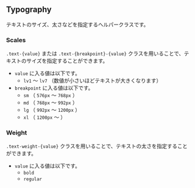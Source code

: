 ## Typography

テキストのサイズ、太さなどを指定するヘルパークラスです。

### Scales

`.text-{value}` または `.text-{breakpoint}-{value}` クラスを用いることで、テキストのサイズを指定することができます。

- `value` に入る値は以下です。
  - `lv1` ～ `lv7` （数値が小さいほどテキストが大きくなります）
- `breakpoint` に入る値は以下です。
  - `sm` （ `576px` ～ `768px` ）
  - `md` （ `768px` ～ `992px` ）
  - `lg` （ `992px` ～ `1200px` ）
  - `xl` （ `1200px` ～ ）

### Weight

`.text-weight-{value}` クラスを用いることで、テキストの太さを指定することができます。

- `value` に入る値は以下です。
  - `bold`
  - `regular`
